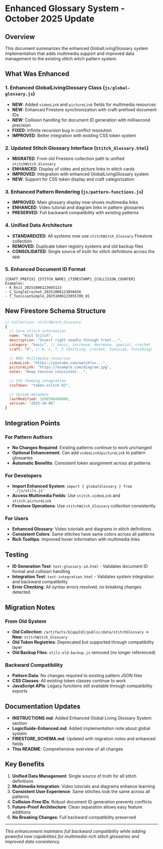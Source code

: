 # Enhanced Glossary System - October 2025 Update

## Overview

This document summarizes the enhanced GlobalLivingGlossary system implementation that adds multimedia support and improved data management to the existing stitch witch pattern system.

## What Was Enhanced

### 1. **Enhanced GlobalLivingGlossary Class** (`js/global-glossary.js`)
- **NEW**: Added `videoLink` and `pictureLink` fields for multimedia resources
- **NEW**: Enhanced Firestore synchronization with craft-prefixed document IDs
- **NEW**: Collision handling for document ID generation with millisecond precision
- **FIXED**: Infinite recursion bug in conflict resolution
- **IMPROVED**: Better integration with existing CSS token system

### 2. **Updated Stitch Glossary Interface** (`Stitch_Glossary.html`)
- **MIGRATED**: From old Firestore collection path to unified `stitchWitch_Glossary`
- **ENHANCED**: Display of video and picture links in stitch cards
- **IMPROVED**: Integration with enhanced GlobalLivingGlossary system
- **NEW**: Support for CSS token display and craft categorization

### 3. **Enhanced Pattern Rendering** (`js/pattern-functions.js`)
- **IMPROVED**: Main glossary display now shows multimedia links
- **ENHANCED**: Video tutorial and diagram links in pattern glossaries
- **PRESERVED**: Full backward compatibility with existing patterns

### 4. **Unified Data Architecture**
- **STANDARDIZED**: All systems now use `stitchWitch_Glossary` Firestore collection
- **REMOVED**: Duplicate token registry systems and old backup files
- **CONSOLIDATED**: Single source of truth for stitch definitions across the app

### 5. **Enhanced Document ID Format**
```
{CRAFT_PREFIX}_{STITCH_NAME}_{TIMESTAMP}_{COLLISION_COUNTER}
Examples:
- K_Knit_20251006123045123
- C_SingleCrochet_20251006123050456
- T_TunisianSimple_20251006123055789_01
```

## New Firestore Schema Structure

```javascript
// Collection: stitchWitch_Glossary
{
  // Core stitch information
  name: "Knit Stitch",
  description: "Insert right needle through front...",
  category: "basic", // basic, increase, decrease, special, crochet
  craft: "K", // K, C, T, F (knitting, crochet, tunisian, finishing)
  
  // NEW: Multimedia resources
  videoLink: "https://youtube.com/watch?v=...",
  pictureLink: "https://example.com/diagram.jpg", 
  notes: "Keep tension consistent...",
  
  // CSS theming integration
  cssToken: "token-stitch-01",
  
  // System metadata
  lastModified: 1696598400000,
  version: "2025-10-06"
}
```

## Integration Points

### For Pattern Authors
- **No Changes Required**: Existing patterns continue to work unchanged
- **Optional Enhancement**: Can add `videoLink`/`pictureLink` to pattern glossaries
- **Automatic Benefits**: Consistent token assignment across all patterns

### For Developers
- **Import Enhanced System**: `import { globalGlossary } from './js/utils.js'`
- **Access Multimedia Fields**: Use `stitch.videoLink` and `stitch.pictureLink`
- **Firestore Operations**: Use `stitchWitch_Glossary` collection consistently

### For Users
- **Enhanced Glossary**: Video tutorials and diagrams in stitch definitions
- **Consistent Colors**: Same stitches have same colors across all patterns
- **Rich Tooltips**: Improved hover information with multimedia links

## Testing

- **ID Generation Test**: `test-glossary-id.html` - Validates document ID format and collision handling
- **Integration Test**: `test-integration.html` - Validates system integration and backward compatibility
- **Error Checking**: All syntax errors resolved, no breaking changes detected

## Migration Notes

### From Old System
- **Old Collection**: `/artifacts/${appId}/public/data/stitchGlossary` → **New**: `stitchWitch_Glossary`
- **Old Token Registries**: Deprecated but supported through compatibility layer
- **Old Backup Files**: `utils-old-backup.js` removed (no longer referenced)

### Backward Compatibility
- **Pattern Data**: No changes required to existing pattern JSON files
- **CSS Classes**: All existing token classes continue to work
- **JavaScript APIs**: Legacy functions still available through compatibility exports

## Documentation Updates

- **INSTRUCTIONS.md**: Added Enhanced Global Living Glossary System section
- **LogicGuide-Enhanced.md**: Added implementation note about global system
- **FIRESTORE_SCHEMA.md**: Updated with migration notes and enhanced fields
- **This README**: Comprehensive overview of all changes

## Key Benefits

1. **Unified Data Management**: Single source of truth for all stitch definitions
2. **Multimedia Integration**: Video tutorials and diagrams enhance learning
3. **Consistent User Experience**: Same stitches look the same across all patterns
4. **Collision-Free IDs**: Robust document ID generation prevents conflicts
5. **Future-Proof Architecture**: Clean separation allows easy feature additions
6. **No Breaking Changes**: Full backward compatibility preserved

---

*This enhancement maintains full backward compatibility while adding powerful new capabilities for multimedia-rich stitch glossaries and improved data consistency.*